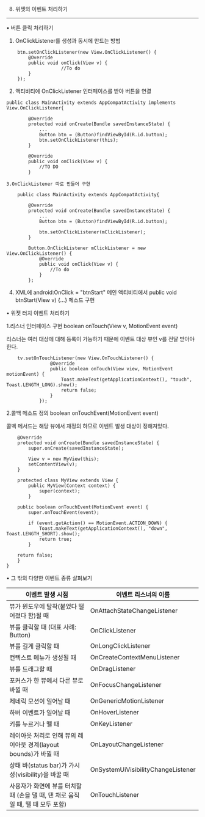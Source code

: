 8. 위젯의 이벤트 처리하기
----------------------
• 버튼 클릭 처리하기
1. OnClickListener를 생성과 동시에 만드는 방법
```
	btn.setOnClickListener(new View.OnClickListener() {
		@Override
	   	public void onClick(View v) {
	                //To do
	    }
    });
```
2. 액티비티에 OnClickListener 인터페이스를 받아 버튼을 연결
```
public class MainActivity extends AppCompatActivity implements View.OnClickListener{

	    @Override
	    protected void onCreate(Bundle savedInstanceState) {
	        ...
	        Button btn = (Button)findViewById(R.id.button);
	        btn.setOnClickListener(this);
	    }

	    @Override
	    public void onClick(View v) {
	        //TO DO
	    }
```
	3.OnClickListener 따로 만들어 구현
```
	public class MainActivity extends AppCompatActivity{

	    @Override
	    protected void onCreate(Bundle savedInstanceState) {
	        ...
	        Button btn = (Button)findViewById(R.id.button);

	        btn.setOnClickListener(mClickListener);
	    }

	    Button.OnClickListener mClickListener = new View.OnClickListener() {
	        @Override
	        public void onClick(View v) {
	            //To do
	        }
	    };
```
4. XML에 android:OnClick = "btnStart"
메인 액티비티에서 public void btnStart(View v) {...} 메소드 구현


• 위젯 터치 이벤트 처리하기

1.리스너 인터페이스 구현 boolean onTouch(View v, MotionEvent event)

리스너는 여러 대상에 대해 등록이 가능하기 때문에 이벤트 대상 뷰인 v를 전달 받아야 한다.
```
	tv.setOnTouchListener(new View.OnTouchListener() {
	            @Override
	            public boolean onTouch(View view, MotionEvent motionEvent) {
	                Toast.makeText(getApplicationContext(), "touch", Toast.LENGTH_LONG).show();
	                return false;
	            }
	        });
```
2.콜백 메소드 정의 boolean onTouchEvent(MotionEvent event)

콜벡 메서드는 해당 뷰에서 재정의 하므로 이벤트 발생 대상이 정해져있다.
```
	@Override
	protected void onCreate(Bundle savedInstanceState) {
		super.onCreate(savedInstanceState);

	    View v = new MyView(this);
	    setContentView(v);
	}

	protected class MyView extends View {
		public MyView(Context context) {
	    	super(context);
	    }

	public boolean onTouchEvent(MotionEvent event) {
		super.onTouchEvent(event);

	    if (event.getAction() == MotionEvent.ACTION_DOWN) {
        	Toast.makeText(getApplicationContext(), "down", Toast.LENGTH_SHORT).show();
	    	return true;
	    }

	return false;
	}
}
```

• 그 밖의 다양한 이벤트 종류 살펴보기

| 이벤트 발생 시점 | 이벤트 리스너의 이름 |
|--------|--------|
|뷰가 윈도우에 탈착(붙었다 떨어졌다 함)될 때 |OnAttachStateChangeListener|
|뷰를 클릭할 때 (대표 사례: Button) |OnClickListener |
|뷰를 길게 클릭할 때 | OnLongClickListener
|컨텍스트 메뉴가 생성될 때|OnCreateContextMenuListener|
|뷰를 드래그할 때 |OnDragListener|
|포커스가 한 뷰에서 다른 뷰로 바뀔 때 |OnFocusChangeListener |
|제네릭 모션이 일어날 때 |OnGenericMotionListener |
|하버 이벤트가 일어날 때| OnHoverListener |
|키를 누르거나 뗄 때 |OnKeyListener|
|레이아웃 처리로 인해 뷰의 레이아웃 경계(layout bounds)가 바뀔 때| OnLayoutChangeListener|
|상태 바(status bar)가 가시성(visibility)을 바꿀 때|OnSystemUiVisibilityChangeListener
|사용자가 화면에 뷰를 터치할 때 (손을 댈 때, 댄 채로 움직일 때, 뗄 때 모두 포함)|OnTouchListener
